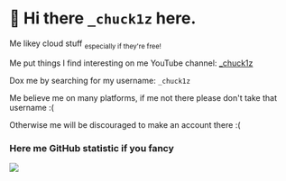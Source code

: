 # 👋 Hi there `_chuck1z` here.

Me likey cloud stuff <sub> especially if they're free!</sub> 

Me put things I find interesting on me YouTube channel: [_chuck1z](https://www.youtube.com/@_chuck1z)

Dox me by searching for my username: `_chuck1z`

Me believe me on many platforms, if me not there please don't take that username :(

Otherwise me will be discouraged to make an account there :(

### Here me GitHub statistic if you fancy
<img src="https://github-readme-stats.vercel.app/api/top-langs/?username=chuck1z&hide=html,css,jupyter%20notebook&theme=vue&layout=compact"/>
          
<!--
**chuck1z/chuck1z** is a ✨ _special_ ✨ repository because its `README.md` (this file) appears on your GitHub profile.

Here are some ideas to get you started:

- 🔭 I’m currently working on ...
- 🌱 I’m currently learning ...
- 👯 I’m looking to collaborate on ...
- 🤔 I’m looking for help with ...
- 💬 Ask me about ...
- 📫 How to reach me: ...
- 😄 Pronouns: ...
- ⚡ Fun fact: ...
-->
